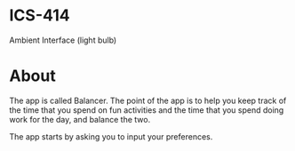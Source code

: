 # ICS-414

Ambient Interface (light bulb)

# About

The app is called Balancer. The point of the app is to help you keep track of the time that you spend on fun activities and the time that you spend doing work for the day, and balance the two.

The app starts by asking you to input your preferences.


